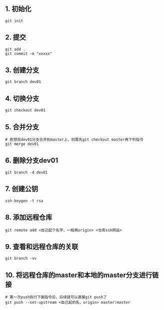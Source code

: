 ## 1. 初始化

```
git init
```

## 2. 提交

```
git add .
git commit -m "xxxxx"
```

## 3. 创建分支

```
git branch dev01
```

## 4. 切换分支

```
git checkout dev01
```

## 5. 合并分支

```
# 若想将dev01分支合并到master上，则需先git checkout master再下列指令
git merge dev01
```

## 6. 删除分支dev01

```
git branch -d dev01
```

## 7. 创建公钥

```
ssh-keygen -t rsa
```

## 8. 添加远程仓库

```
git remote add <自己起个名字，一般用origin> <仓库ssh网站>
```

## 9. 查看和远程仓库的关联

```
git branch -vv
```

## 10. 将远程仓库的master和本地的master分支进行链接

```
# 第一次push执行下面指令后，后续就可以直接git push了
git push --set-upstream <自己起的名，origin> master:master
```



































